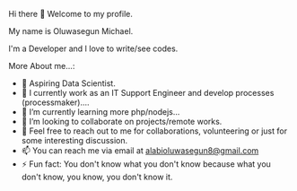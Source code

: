Hi there 👋 Welcome to my profile.

My name is Oluwasegun Michael. 

I'm a Developer and I love to write/see codes.

<!-- **Mckings1/Mckings1** is a ✨ _special_ ✨ repository because its `README.md` (this file) appears on your GitHub profile. -->

More About me...:
- 🔭 Aspiring Data Scientist.
- 🔭 I currently work as an IT Support Engineer and develop processes (processmaker)....
- 🌱 I’m currently learning more php/nodejs...
- 👯 I’m looking to collaborate on projects/remote works.
- 💬 Feel free to reach out to me for collaborations, volunteering or just for some interesting discussion.
- 📫 You can reach me via email at alabioluwasegun8@gmail.com
- ⚡ Fun fact: You don't know what you don't know because what you don't know, you know, you don't know it.
